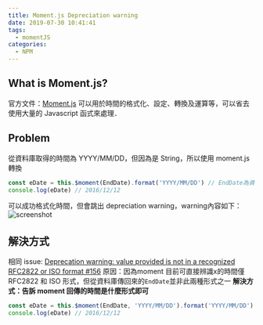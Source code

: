 ```yaml
---
title: Moment.js Depreciation warning
date: 2019-07-30 10:41:41
tags:
  - momentJS
categories:
  - NPM
---
```

## What is Moment.js?
官方文件：[Moment.js](https://momentjs.com)
可以用於時間的格式化、設定、轉換及運算等，可以省去使用大量的 Javascript 函式來處理．

## Problem
從資料庫取得的時間為 YYYY/MM/DD，但因為是 String，所以使用 moment.js 轉換
```javascript
const eDate = this.$moment(EndDate).format('YYYY/MM/DD') // EndDate為資料庫傳回的資料，值為 2016/12/12
console.log(eDate) // 2016/12/12
```
可以成功格式化時間，但會跳出 depreciation warning，warning內容如下：
![screenshot](warning.png)

## 解決方式
相同 issue: [Deprecation warning: value provided is not in a recognized RFC2822 or ISO format #156](https://github.com/adopted-ember-addons/ember-pikaday/issues/156)
原因：因為moment 目前可直接辨識x的時間僅 RFC2822 和 ISO 形式，但從資料庫傳回來的`EndDate`並非此兩種形式之一
**解決方式：告訴 moment 回傳的時間是什麼形式即可**

```javascript
const eDate = this.$moment(EndDate, 'YYYY/MM/DD').format('YYYY/MM/DD') 
console.log(eDate) // 2016/12/12
```